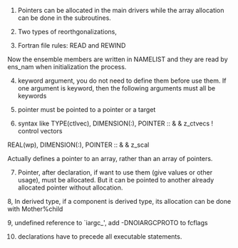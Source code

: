1.	Pointers can be allocated in the main drivers while the array allocation can be done in the subroutines. 

2. Two types of reorthgonalizations, 

3. 	Fortran file rules:
READ and REWIND

Now the ensemble members are written in NAMELIST and they are read by ens_nam when initialization the process. 

4. keyword argument, you do not need to define them before use them.
If one argument is keyword, then the following arguments must all be keywords

5. pointer must be pointed to a pointer or a target

6. syntax like
 TYPE(ctlvec), DIMENSION(:), POINTER :: &
  & z_ctvecs    ! control vectors

 REAL(wp), DIMENSION(:), POINTER :: &
  & z_scal

Actually defines a pointer to an array, rather than an array of pointers.
  
7.	Pointer, after declaration, if want to use them (give values or other usage), must be allocated. But it can be pointed to another already allocated pointer without allocation.

8, In derived type, if a component is derived type, its allocation can be done with
Mother%child

9, undefined reference to `iargc_', add -DNOIARGCPROTO to fcflags

10.  declarations have to precede all executable statements.